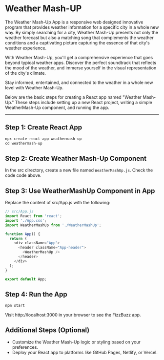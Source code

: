# Weather Mash-UP 

The Weather Mash-Up App is a responsive web designed innovative program that provides weather information for a specific city in a whole new way. By simply searching for a city, Weather Mash-Up presents not only the weather forecast but also a matching song that complements the weather conditions and a captivating picture capturing the essence of that city's weather experience.

With Weather Mash-Up, you'll get a comprehensive experience that goes beyond typical weather apps. Discover the perfect soundtrack that reflects the mood of the weather, and immerse yourself in the visual representation of the city's climate.

Stay informed, entertained, and connected to the weather in a whole new level with Weather Mash-Up.

Below are the basic steps for creating a React app named "Weather Mash-Up." These steps include setting up a new React project, writing a simple WeatherMash-Up component, and running the app.

---

## Step 1: Create React App
```js
npx create-react-app weathermash-up
cd weathermash-up
```

## Step 2: Create Weather Mash-Up Component
In the src directory, create a new file named `WeatherMashUp.js`. Check the code code above.

## Step 3: Use WeatherMashUp Component in App
Replace the content of src/App.js with the following:

```js
// src/App.js
import React from 'react';
import './App.css';
import WeatherMashUp from './WeatherMashUp';

function App() {
  return (
    <div className="App">
      <header className="App-header">
        <WeatherMashUp />
      </header>
    </div>
  );
}

export default App;
```

## Step 4: Run the App
```js
npm start
```
Visit http://localhost:3000 in your browser to see the FizzBuzz app.

## Additional Steps (Optional)
+ Customize the Weather Mash-Up logic or styling based on your preferences.
+ Deploy your React app to platforms like GitHub Pages, Netlify, or Vercel.

